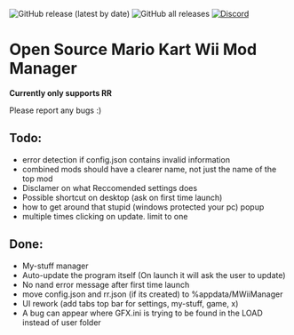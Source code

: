 ![GitHub release (latest by date)](https://img.shields.io/github/v/release/patchzyy/CT-MKWII-WPF)
![GitHub all releases](https://img.shields.io/github/downloads/patchzyy/CT-MKWII-WPF/total)
[![Discord](https://img.shields.io/discord/YOUR_DISCORD_SERVER_ID)](https://discord.gg/vZ7T2wJnsq)

# Open Source Mario Kart Wii Mod Manager


**Currently only supports RR**

Please report any bugs :)

## Todo:
- error detection if config.json contains invalid information
- combined mods should have a clearer name, not just the name of the top mod
- Disclamer on what Reccomended settings does
- Possible shortcut on desktop (ask on first time launch)
- how to get around that stupid (windows protected your pc) popup
- multiple times clicking on update. limit to one

## Done:
- My-stuff manager
- Auto-update the program itself (On launch it will ask the user to update)
- No nand error message after first time launch
- move config.json and rr.json (if its created) to %appdata/MWiiManager
- UI rework (add tabs top bar for settings, my-stuff, game, x)
- A bug can appear where GFX.ini is trying to be found in the LOAD instead of user folder

